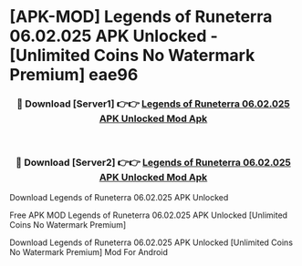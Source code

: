 # [APK-MOD] Legends of Runeterra 06.02.025 APK Unlocked - [Unlimited Coins No Watermark Premium] eae96



<div align="center">
<h3>🔴 Download [Server1] 👉👉 <a href="https://momento.my/?title=Legends_of_Runeterra_06.02.025_APK_Unlocked">Legends of Runeterra 06.02.025 APK Unlocked Mod Apk</a></h3><br>

<h3>🔴 Download [Server2] 👉👉 <a href="https://momento.my/?title=Legends_of_Runeterra_06.02.025_APK_Unlocked">Legends of Runeterra 06.02.025 APK Unlocked Mod Apk</a></h3>
</div>



Download Legends of Runeterra 06.02.025 APK Unlocked 

Free APK MOD Legends of Runeterra 06.02.025 APK Unlocked [Unlimited Coins No Watermark Premium]

Download Legends of Runeterra 06.02.025 APK Unlocked [Unlimited Coins No Watermark Premium] Mod For Android
